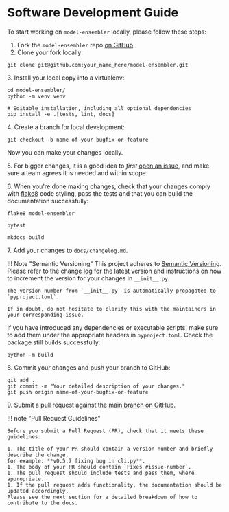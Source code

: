 # Software Development Guide
To start working on `model-ensembler` locally, please follow these steps:

1. Fork the `model-ensembler` repo [on GitHub](https://github.com/environmental-forecasting/model-ensembler).
2. Clone your fork locally:

```shell
git clone git@github.com:your_name_here/model-ensembler.git
```

3\. Install your local copy into a virtualenv:

```shell
cd model-ensembler/
python -m venv venv

# Editable installation, including all optional dependencies
pip install -e .[tests, lint, docs]
```

4\. Create a branch for local development:

```
git checkout -b name-of-your-bugfix-or-feature
```

Now you can make your changes locally.

5\. For bigger changes, it is a good idea to _first_
[open an issue](https://github.com/environmental-forecasting/model-ensembler/issues),
and make sure a team agrees it is needed and within scope.

6\. When you're done making changes, check that your changes comply with [flake8](https://flake8.pycqa.org/en/latest/) code styling, pass the tests and that you can build the documentation successfully:

```shell
flake8 model-ensembler

pytest

mkdocs build
```

7\. Add your changes to `docs/changelog.md`.

!!! Note "Semantic Versioning"
    This project adheres to [Semantic Versioning](https://semver.org/spec/v2.0.0.html). Please refer to the [change log](/docs/change_log.md) for the latest version and instructions on how to increment the version for your changes in `__init__.py`.
    
    The version number from `__init__.py` is automatically propagated to `pyproject.toml`.
    
    If in doubt, do not hesitate to clarify this with the maintainers in your corresponding issue.

If you have introduced any dependencies or executable scripts, make sure to add them under the appropriate headers in `pyproject.toml`. Check the package still builds successfully:

```shell
python -m build 
```

8\. Commit your changes and push your branch to GitHub:

```shell
git add .
git commit -m "Your detailed description of your changes."
git push origin name-of-your-bugfix-or-feature
```

9\. Submit a pull request against the [main branch on GitHub](https://github.com/environmental-forecasting/model-ensembler/tree/main).

!!! note "Pull Request Guidelines"

    Before you submit a Pull Request (PR), check that it meets these guidelines:

    1. The title of your PR should contain a version number and briefly describe the change,
    for example: **v0.5.7 fixing bug in cli.py**.
    1. The body of your PR should contain `Fixes #issue-number`.
    1. The pull request should include tests and pass them, where appropriate.
    1. If the pull request adds functionality, the documentation should be updated accordingly.
    Please see the next section for a detailed breakdown of how to contribute to the docs.
